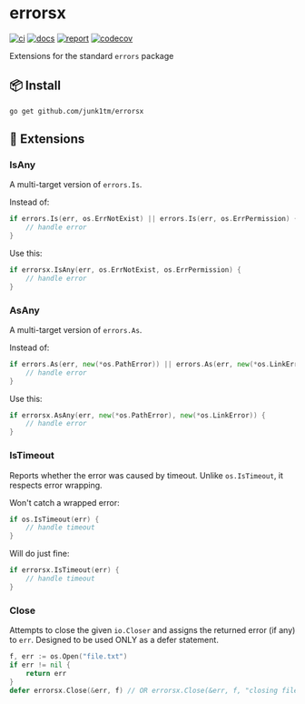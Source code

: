 # errorsx

[![ci](https://github.com/junk1tm/errorsx/actions/workflows/go.yml/badge.svg)](https://github.com/junk1tm/errorsx/actions/workflows/go.yml)
[![docs](https://pkg.go.dev/badge/github.com/junk1tm/errorsx.svg)](https://pkg.go.dev/github.com/junk1tm/errorsx)
[![report](https://goreportcard.com/badge/github.com/junk1tm/errorsx)](https://goreportcard.com/report/github.com/junk1tm/errorsx)
[![codecov](https://codecov.io/gh/junk1tm/errorsx/branch/main/graph/badge.svg)](https://codecov.io/gh/junk1tm/errorsx)

Extensions for the standard `errors` package

## 📦 Install

```shell
go get github.com/junk1tm/errorsx
```

## 🧩 Extensions

### IsAny

A multi-target version of `errors.Is`.

Instead of:

```go
if errors.Is(err, os.ErrNotExist) || errors.Is(err, os.ErrPermission) {
	// handle error
}
```

Use this:

```go
if errorsx.IsAny(err, os.ErrNotExist, os.ErrPermission) {
	// handle error
}
```

### AsAny

A multi-target version of `errors.As`.

Instead of:

```go
if errors.As(err, new(*os.PathError)) || errors.As(err, new(*os.LinkError)) {
	// handle error
}
```

Use this:

```go
if errorsx.AsAny(err, new(*os.PathError), new(*os.LinkError)) {
	// handle error
}
```

### IsTimeout

Reports whether the error was caused by timeout. Unlike `os.IsTimeout`, it
respects error wrapping.

Won't catch a wrapped error:

```go
if os.IsTimeout(err) {
	// handle timeout
}
```

Will do just fine:

```go
if errorsx.IsTimeout(err) {
	// handle timeout
}
```

### Close

Attempts to close the given `io.Closer` and assigns the returned error (if any)
to `err`. Designed to be used ONLY as a defer statement.

```go
f, err := os.Open("file.txt")
if err != nil {
	return err
}
defer errorsx.Close(&err, f) // OR errorsx.Close(&err, f, "closing file: %w")
```
